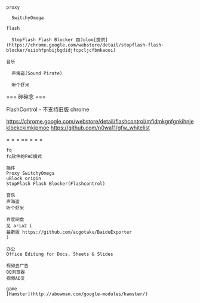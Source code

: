 
```
proxy

  SwitchyOmega

flash

  StopFlash Flash Blocker 由Juloo[提供](https://chrome.google.com/webstore/detail/stopflash-flash-blocker/oiiohfpnbijbgdidjfcpcljcfbmkaooi)

音乐

  声海盗(Sound Pirate)
  
  听个虾米
```

=== 碎碎念 ===

FlashControl - 不支持旧版 chrome 

https://chrome.google.com/webstore/detail/flashcontrol/mfidmkgnfgnkihnjeklbekckimkipmoe
https://github.com/n0wa11/gfw_whitelist

= = = == = = = 

```
fq
fq软件的PAC模式

插件
Proxy SwitchyOmega
uBlock origin
StopFlash Flash Blocker(Flashcontrol)

音乐
声海盗
听个虾米

百度网盘
见 aria2 (
最新版 https://github.com/acgotaku/BaiduExporter
)

办公
Office Editing for Docs, Sheets & Slides

视频去广告
QQ浏览器
视频AD叉

game
[Hamster](http://abowman.com/google-modules/hamster/)

```
